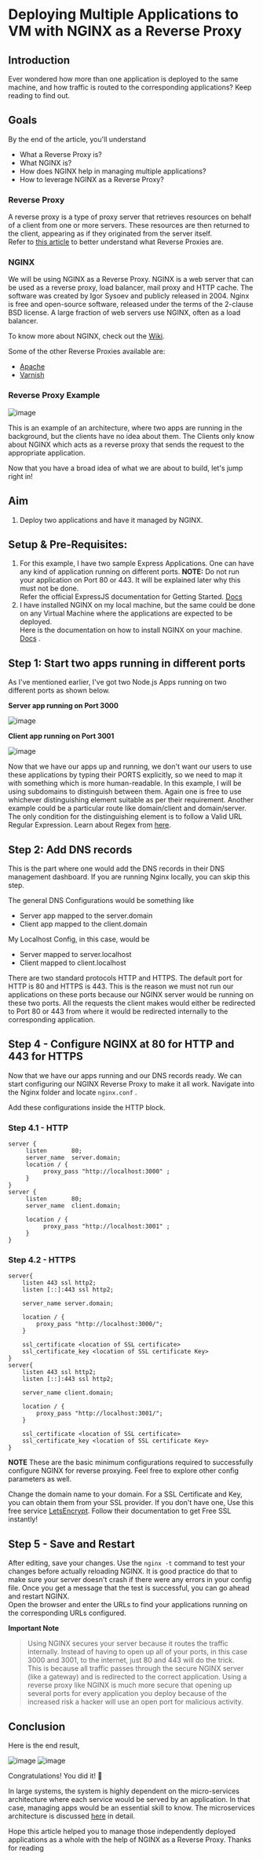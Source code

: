 # Deploying Multiple Applications to VM with NGINX as a Reverse Proxy

## Introduction
Ever wondered how more than one application is deployed to the same machine, and how traffic is routed to the corresponding applications?
Keep reading to find out.
## Goals
By the end of the article, you'll understand
- What a Reverse Proxy is?
- What NGINX is?
- How does NGINX help in managing multiple applications?
- How to leverage NGINX as a Reverse Proxy?

### Reverse Proxy
A reverse proxy is a type of proxy server that retrieves resources on behalf of a client from one or more servers. These resources are then returned to the client, appearing as if they originated from the server  itself.  
 Refer to [this article](https://www.section.io/engineering-education/what-are-reverse-proxies/) to better understand what Reverse Proxies are.

### NGINX
We will be using NGINX as a Reverse Proxy. NGINX is a web server that can be used as a reverse proxy, load balancer, mail proxy and HTTP cache. The software was created by Igor Sysoev and publicly released in 2004. Nginx is free and open-source software, released under the terms of the 2-clause BSD license. A large fraction of web servers use NGINX, often as a load balancer.

To know more about NGINX, check out the [Wiki](https://en.wikipedia.org/wiki/Nginx).

Some of the other Reverse Proxies available are:
- [Apache](https://httpd.apache.org/docs/2.4/howto/reverse_proxy.html)
- [Varnish](https://varnish-cache.org/intro/)


### Reverse Proxy Example
![image](./reverse_proxy_working.png)

This is an example of an architecture, where two apps are running in the background, but the clients have no idea about them. The Clients only know about NGINX which acts as a reverse proxy that sends the request to the appropriate application.


Now that you have a broad idea of what we are about to build, let's jump right in!

## Aim
1. Deploy two applications and have it managed by NGINX.

## Setup & Pre-Requisites:

1. For this example, I have two sample Express Applications. One can have any kind of application running on different ports. 
**NOTE:** Do not run your application on Port 80 or 443. It will be explained later why this must not be done.  
Refer the official ExpressJS documentation for Getting Started. [Docs](https://expressjs.com/en/starter/installing.html)
2. I have installed NGINX on my local machine, but the same could be done on any Virtual Machine where the applications are expected to be deployed.  
Here is the documentation on how to install NGINX on your machine. [Docs](https://docs.nginx.com/nginx/admin-guide/installing-nginx/installing-nginx-open-source/) . 

## Step 1: Start two apps running in different ports
As I've mentioned earlier, I've got two Node.js Apps running on two different ports as shown below.  

**Server app running on Port 3000**

![image](./server1.png)  

**Client app running on Port 3001**  

![image](./client1.png)

Now that we have our apps up and running, we don't want our users to use these applications by typing their PORTS explicitly, so we need to map it with something which is more human-readable. In this example, I will be using subdomains to distinguish between them. Again one is free to use whichever distinguishing element suitable as per their requirement.
Another example could be a particular route like domain/client and domain/server. The only condition for the distinguishing element is to follow a Valid URL Regular Expression. Learn about Regex from [here](https://regexr.com/).


## Step 2: Add DNS records
This is the part where one would add the DNS records in their DNS management dashboard. If you are running Nginx locally, you can skip this step.

The general DNS Configurations would be something like
- Server app mapped to the server.domain
- Client app mapped to the client.domain

My Localhost Config, in this case, would be
- Server mapped to server.localhost
- Client mapped to client.localhost

There are two standard protocols HTTP and HTTPS. The default port for HTTP is 80 and HTTPS is 443. This is the reason we must not run our applications on these ports because our NGINX server would be running on these two ports. All the requests the client makes would either be redirected to Port 80 or 443 from where it would be redirected internally to the corresponding application.

## Step 4 - Configure NGINX at 80 for HTTP and 443 for HTTPS
Now that we have our apps running and our DNS records ready. We can start configuring our NGINX Reverse Proxy to make it all work.
Navigate into the Nginx folder and locate  ```nginx.conf``` .

Add these configurations inside the HTTP block.

### Step 4.1 - HTTP

```
server {       
     listen       80;
     server_name  server.domain;
     location / {
          proxy_pass "http://localhost:3000" ;
     }
}
server {       
     listen       80;
     server_name  client.domain;

     location / {
          proxy_pass "http://localhost:3001" ;
     }
}
```

### Step 4.2 - HTTPS

```
server{
    listen 443 ssl http2;
    listen [::]:443 ssl http2;

    server_name server.domain;

    location / {    
        proxy_pass "http://localhost:3000/";
    }

    ssl_certificate <location of SSL certificate>
    ssl_certificate_key <location of SSL certificate Key>
}
server{
    listen 443 ssl http2;
    listen [::]:443 ssl http2;

    server_name client.domain;

    location / {    
        proxy_pass "http://localhost:3001/";
    }

    ssl_certificate <location of SSL certificate>
    ssl_certificate_key <location of SSL certificate Key>
}
```

**NOTE** 
These are the basic minimum configurations required to successfully configure NGINX for reverse proxying. Feel free to explore other config parameters as well. 

Change the domain name to your domain.
For a SSL Certificate and Key, you can obtain them from your SSL provider. If you don't have one, Use this free service [LetsEncrypt](https://letsencrypt.org/). Follow their documentation to get Free SSL instantly!



## Step 5 - Save and Restart

After editing, save your changes. Use the ```nginx -t``` command to test your changes before actually reloading NGINX. It is good practice do that to make sure your server doesn't crash if there were any errors in your config file. Once you get a message that the test is successful, you can go ahead and restart NGINX.  
Open the browser and enter the URLs to find your applications running on the corresponding URLs configured.

**Important Note**
> Using NGINX secures your server because it routes the traffic internally. Instead of having to open up all of your ports, in this case 3000 and 3001, to the internet, just 80 and 443 will do the trick.  
> This is because all traffic passes through the secure NGINX server (like a gateway) and is redirected to the correct application. Using a reverse proxy like NGINX is much more secure that opening up several ports for every application you deploy because of the increased risk a hacker will use an open port for malicious activity.

## Conclusion

Here is the end result,

![image](./client2.png)
![image](./server2.png)  

Congratulations! You did it! :tada:

In large systems, the system is highly dependent on the micro-services architecture where each service would be served by an application. In that case, managing apps would be an essential skill to know.
The microservices architecture is discussed [here](https://microservices.io/patterns/microservices.html) in detail.

 Hope this article helped you to manage those independently deployed applications as a whole with the help of NGINX as a Reverse Proxy.
 Thanks for reading